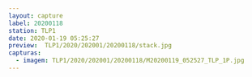 ```yaml
---
layout: capture
label: 20200118
station: TLP1
date: 2020-01-19 05:25:27
preview:  TLP1/2020/202001/20200118/stack.jpg
capturas:
  - imagem: TLP1/2020/202001/20200118/M20200119_052527_TLP_1P.jpg
---
```

